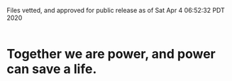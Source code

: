 Files vetted, and approved for public release as of Sat Apr  4 06:52:32 PDT 2020<br><br><h1>Together we are power, and power can save a life.</h1>

